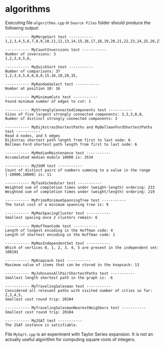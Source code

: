 # algorithms
Executing file `algorithms.cpp` in `Source Files` folder should produce the following output:

    ----------- MyMergeSort test -----------
    1,2,3,4,5,6,7,8,9,10,11,12,13,14,15,16,17,18,19,20,21,22,23,24,25,26,27,28,29,30,31,32,33,34,35,36,37,38,39,40,41,42,43,44,45,46,47,48,49,50,
    
    ----------- MyCountInversions test -----------
    Number of inversions: 3
    1,2,3,4,5,6,
    
    ----------- MyQuickSort test -----------
    Number of comparisons: 37
    1,2,3,4,5,6,6,8,8,15,16,18,20,35,
    
    ----------- MyRandomSelect test -----------
    Number at position 10: 16
    
    ----------- MyMinimumCuts test -----------
    Found minimum number of edges to cut: 1
    
    ----------- MyStronglyConnectedComponents test -----------
    Sizes of five largest strongly connected components: 3,3,3,0,0,
    Number of distinct strongly connected components: 3
    
    ----------- MyDijkstrasShortestPaths and MyBellmanFordShortestPaths test -----------
    Read 4 nodes, and 5 edges
    Dijkstras shortest path length from first to last node: 6
    Bellman Ford shortest path length from first to last node: 6
    
    ----------- MyMedianMaintenance test -----------
    Accumulated median modulo 10000 is: 3534
    
    ----------- My2SUM test -----------
    Count of distinct pairs of numbers summing to a value in the range [-10000,10000] is: 11
    
    ----------- MyTaskScheduler test -----------
    Weighted sum of completion times under (weight-length) ordering: 233
    Weighted sum of completion times under (weight/length) ordering: 219
    
    ----------- MyPrimsMinimumSpanningTree test -----------
    The total cost of a minimum spanning tree is: 9
    
    ----------- MyMaxSpacingCluster test -----------
    Smallest spacing once 2 clusters remain: 6
    
    ----------- MyHuffmanCode test -----------
    Length of longest encoding in the Huffman code: 4
    Length of shortest encoding in the Huffman code: 1
    
    ----------- MyMaxIndependentSet test -----------
    Which of vertices 0, 1, 2, 3, 4, 5 are present in the independent set: 100101
    
    ----------- MyKnapsack test -----------
    Maximum value of items that can be stored in the knapsack: 13
    
    ----------- MyJohnsonsAllPairShortestPaths test -----------
    Smallest length shortest path in the graph is: -6
    
    ----------- MyTravelingSalesman test -----------
    Considered all relevant paths with visited number of cities so far: 2,3,4,5,
    Smallest cost round trip: 20104
    
    ----------- MyTravelingSalesmanNearestNeighbors test -----------
    Smallest cost round trip: 20104
    
    ----------- My2SAT test -----------
    The 2SAT instance is satisfiable.

File `MySqrt.cpp` is an experiment with Taylor Series expansion. It is not an actually useful algorithm for computing square roots of integers.
